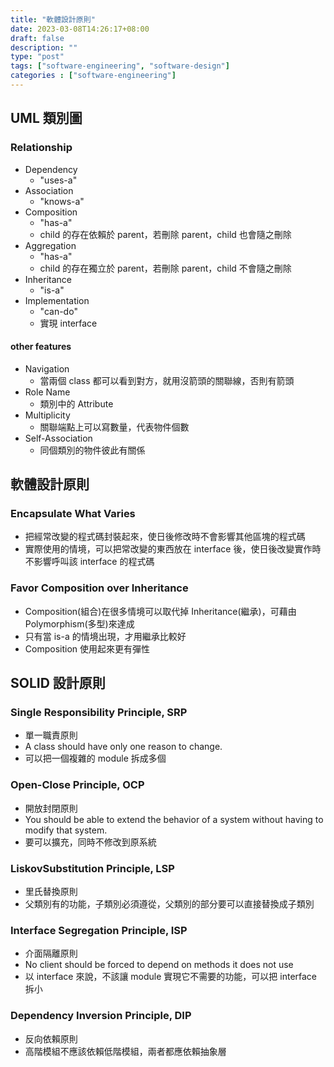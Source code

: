 ```yaml
---
title: "軟體設計原則"
date: 2023-03-08T14:26:17+08:00
draft: false
description: ""
type: "post"
tags: ["software-engineering", "software-design"]
categories : ["software-engineering"]
---
```


## UML 類別圖

### Relationship
- Dependency
    - "uses-a"
- Association
    - "knows-a"
- Composition
    - "has-a"
    - child 的存在依賴於 parent，若刪除 parent，child 也會隨之刪除
- Aggregation
    - "has-a"
    - child 的存在獨立於 parent，若刪除 parent，child 不會隨之刪除
- Inheritance
    - "is-a"
- Implementation
    - "can-do"
    - 實現 interface

#### other features
- Navigation
    - 當兩個 class 都可以看到對方，就用沒箭頭的關聯線，否則有箭頭
- Role Name
    - 類別中的 Attribute
- Multiplicity
    - 關聯端點上可以寫數量，代表物件個數
- Self-Association
    - 同個類別的物件彼此有關係

## 軟體設計原則

### Encapsulate What Varies
- 把經常改變的程式碼封裝起來，使日後修改時不會影響其他區塊的程式碼
- 實際使用的情境，可以把常改變的東西放在 interface 後，使日後改變實作時不影響呼叫該 interface 的程式碼

### Favor Composition over Inheritance
- Composition(組合)在很多情境可以取代掉 Inheritance(繼承)，可藉由 Polymorphism(多型)來達成
- 只有當 is-a 的情境出現，才用繼承比較好
- Composition 使用起來更有彈性

## SOLID 設計原則

### Single Responsibility Principle, SRP
- 單一職責原則
- A class should have only one reason to change.
- 可以把一個複雜的 module 拆成多個

### Open-Close Principle, OCP
- 開放封閉原則
- You should be able to extend the behavior of a system without having to modify that system.
- 要可以擴充，同時不修改到原系統

### LiskovSubstitution Principle, LSP
- 里氏替換原則
- 父類別有的功能，子類別必須遵從，父類別的部分要可以直接替換成子類別

### Interface Segregation Principle, ISP
- 介面隔離原則
- No client should be forced to depend on methods it does not use
- 以 interface 來說，不該讓 module 實現它不需要的功能，可以把 interface 拆小

### Dependency Inversion Principle, DIP
- 反向依賴原則
- 高階模組不應該依賴低階模組，兩者都應依賴抽象層